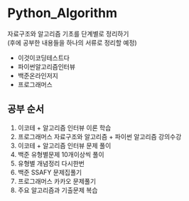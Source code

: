 # Python_Algorithm
자료구조와 알고리즘 기초를 단계별로 정리하기    
(후에 공부한 내용들을 하나의 서류로 정리할 예정)
- 이것이코딩테스트다
- 파이썬알고리즘인터뷰
- 백준온라인저지
- 프로그래머스  

## 공부 순서
1. 이코테 + 알고리즘 인터뷰 이론 학습
2. 프로그래머스 자료구조와 알고리즘 + 파이썬 알고리즘 강의수강
3. 이코테 + 알고리즘 인터뷰 문제 풀이 
4. 백준 유형별문제 10개이상씩 풀이
5. 유형별 개념정리 다시한번 
6. 백준 SSAFY 문제집풀기  
7. 프로그래머스 카카오 문제풀기  
8. 주요 알고리즘과 기출문제 복습  

